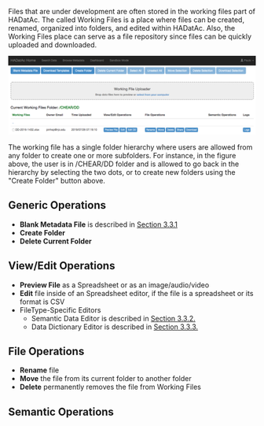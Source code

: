 Files that are under development are often stored in the working files part of HADatAc. The called Working Files is a place where files can be created, renamed, organized into folders, and edited within HADatAc. Also, the Working Files place can serve as a file repository since files can be quickly uploaded and downloaded. 

![](https://raw.githubusercontent.com/paulopinheiro1234/hadatac-screenshots/master/Sec3/working-files.png)

The working file has a single folder hierarchy where users are allowed from any folder to create one or more subfolders. For instance, in the figure above, the user is in /CHEAR/DD folder and is allowed to go back in the hierarchy by selecting the two dots, or to create new folders using the "Create Folder" button above. 

## Generic Operations

* __Blank Metadata File__ is described in [Section 3.3.1]()    
* __Create Folder__
* __Delete Current Folder__

## View/Edit Operations

* __Preview File__ as a Spreadsheet or as an image/audio/video
* __Edit__ file inside of an Spreadsheet editor, if the file is a spreadsheet or its format is CSV
* FileType-Specific Editors
  * Semantic Data Editor is described in [Section 3.3.2.](https://github.com/paulopinheiro1234/hadatac/wiki/3.3.2.-SDD-Editor)   
  * Data Dictionary Editor is described in [Section 3.3.3.]() 

## File Operations 

* __Rename__ file 
* __Move__ the file from its current folder to another folder
* __Delete__ permanently removes the file from Working Files 

## Semantic Operations  

